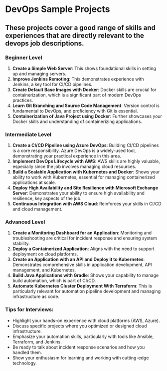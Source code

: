 # DevOps Sample Projects

## These projects cover a good range of skills and experiences that are directly relevant to the devops job descriptions.

### Beginner Level
1. **Create a Simple Web Server**: This shows foundational skills in setting up and managing servers.
2. **Improve Jenkins Remoting**: This demonstrates experience with Jenkins, a key tool for CI/CD pipelines.
3. **Create Default Base Images with Docker**: Docker skills are crucial for containerization, which is a significant part of modern DevOps practices.
4. **Learn Git Branching and Source Code Management**: Version control is fundamental to DevOps, and proficiency with Git is essential.
5. **Containerization of Java Project using Docker**: Further showcases your Docker skills and understanding of containerizing applications.

### Intermediate Level
1. **Create a CI/CD Pipeline using Azure DevOps**: Building CI/CD pipelines is a core responsibility. Azure DevOps is a widely-used tool, demonstrating your practical experience in this area.
2. **Implement DevOps Lifecycle with AWS**: AWS skills are highly valuable, especially since the job involves managing cloud resources.
3. **Build a Scalable Application with Kubernetes and Docker**: Shows your ability to work with Kubernetes, essential for managing containerized applications at scale.
4. **Deploy High Availability and Site Resilience with Microsoft Exchange Server**: Demonstrates your ability to ensure high availability and resilience, key aspects of the job.
5. **Continuous Integration with AWS Cloud**: Reinforces your skills in CI/CD and cloud management.

### Advanced Level
1. **Create a Monitoring Dashboard for an Application**: Monitoring and troubleshooting are critical for incident response and ensuring system stability.
2. **Deploy a Containerized Application**: Aligns with the need to support deployment on cloud platforms.
3. **Create an Application with an API and Deploy it to Kubernetes**: Demonstrates comprehensive skills in application development, API management, and Kubernetes.
4. **Build Java Applications with Gradle**: Shows your capability to manage build automation, which is part of CI/CD.
5. **Automate Kubernetes Cluster Deployment With Terraform**: This is particularly relevant for automation pipeline development and managing infrastructure as code.

### Tips for Interviews:
- Highlight your hands-on experience with cloud platforms (AWS, Azure).
- Discuss specific projects where you optimized or designed cloud infrastructure.
- Emphasize your automation skills, particularly with tools like Ansible, Terraform, and Jenkins.
- Be ready to talk about incident response scenarios and how you handled them.
- Show your enthusiasm for learning and working with cutting-edge technology.